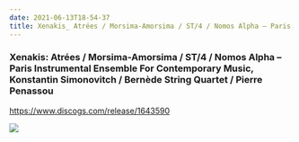 ```yaml
---
date: 2021-06-13T18-54-37
title: Xenakis_ Atrées / Morsima-Amorsima / ST/4 / Nomos Alpha – Paris Instrumental Ensemble For Contemporary Music, Konstantin Simonovitch / Bernède String Quartet / Pierre Penassou 
---
```

### Xenakis: Atrées / Morsima-Amorsima / ST/4 / Nomos Alpha – Paris Instrumental Ensemble For Contemporary Music, Konstantin Simonovitch / Bernède String Quartet / Pierre Penassou 
https://www.discogs.com/release/1643590

![](dayone-moment://D395B94C5B26497B96B5CDCE07963100)
